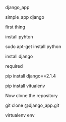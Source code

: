 django_app 

 simple_app django
  
 first thing 

 install pyhton

 sudo apt-get install python

 install django 

 required 

 pip install django==2.1.4

 pip install vitualenv

 Now clone the repository

 git clone @django_app.git

 virtualenv env



